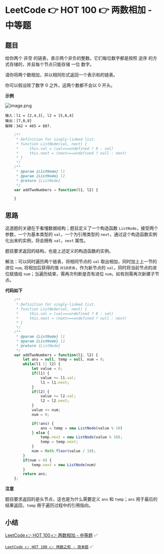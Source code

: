 # LeetCode 👉 HOT 100 👉 两数相加 - 中等题

## 题目

给你两个 非空 的链表，表示两个非负的整数。它们每位数字都是按照 逆序 的方式存储的，并且每个节点只能存储 一位 数字。

请你将两个数相加，并以相同形式返回一个表示和的链表。

你可以假设除了数字 0 之外，这两个数都不会以 0 开头。

**示例**

![image.png](https://p9-juejin.byteimg.com/tos-cn-i-k3u1fbpfcp/e0240cd20d6b4cbb8542104963ea71c8~tplv-k3u1fbpfcp-watermark.image?)

    输入：l1 = [2,4,3], l2 = [5,6,4]
    输出：[7,0,8]
    解释：342 + 465 = 807.


```js
    /**
     * Definition for singly-linked list.
     * function ListNode(val, next) {
     *     this.val = (val===undefined ? 0 : val)
     *     this.next = (next===undefined ? null : next)
     * }
     */
    /**
     * @param {ListNode} l1
     * @param {ListNode} l2
     * @return {ListNode}
     */
    var addTwoNumbers = function(l1, l2) {

    }
```

## 思路

这道题的关键在于看懂数据结构；题目定义了一个构造函数 `ListNode`，接受两个参数，一个为基本类型的 `val`，一个为引用类型的 `next`，通过这个构造函数实例化出来的实例，将会拥有 `val`，`next` 属性。

题目要求返回的结构，也是上述定义的构造函数的实例。

解法：可以同时遍历两个链表，将相同节点的 `val` 取出相加，同时加上上一节的进位 `num`, 将相加后获得的值 `对10求余`，作为新节点的 `val`，同时将当前节点的进位赋值给 `num`；当遍历结束，需再次判断是否有进位 `num`，如有则需再次新建子节点。

**代码如下**

```js
    /**
     * Definition for singly-linked list.
     * function ListNode(val, next) {
     *     this.val = (val===undefined ? 0 : val)
     *     this.next = (next===undefined ? null : next)
     * }
     */
    /**
     * @param {ListNode} l1
     * @param {ListNode} l2
     * @return {ListNode}
     */
    var addTwoNumbers = function(l1, l2) {
        let ans = null, temp = null, num = 0;
        while(l1 || l2) {
            let value = 0;
            if(l1) {
                value += l1.val;
                l1 = l1.next;
            }
            if(l2) {
                value += l2.val;
                l2 = l2.next;
            }
            value += num;
            num = 0;

            if(!ans) {
                ans = temp = new ListNode(value % 10)
            } else {
                temp.next = new ListNode(value % 10);
                temp = temp.next;
            }
            num = Math.floor(value / 10);
        }
        if(num > 0) {
            temp.next = new ListNode(num)
        }
        return ans;
    };
```

**注意**

题目要求返回的是头节点，这也是为什么需要定义 `ans` 和 `temp`；`ans` 用于最后的结果返回，`temp` 用于遍历过程中的引用指向。

## 小结

[LeetCode 👉 HOT 100 👉 两数相加 - 中等题](https://leetcode-cn.com/problems/add-two-numbers/) ✅

[`LeetCode 👉 HOT 100 👉 两数之和 - 简单题`](https://leetcode-cn.com/problems/two-sum/) ✅
